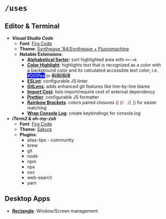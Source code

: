 # `/uses`

## Editor & Terminal

- **_Visual Studio Code_**
  - **Font**: [Fira Code][fira-code]
  - **Theme**: [Synthwave '84/Synthwave + Fluoromachine][synth-gist]
  - **Notable Extensions**:
    - [**Alphabetical Sorter**][alpha]: sort highlighted area with `⌘+⇧+A`
    - [**Color Highlight**][colors]: highlights text that is recognized as a color with a background color and its calculated accessible text color; i.e. <span style="background: #000fee; color: rgb(255,255,255);">#000fee</span> or <span style="background: #c8c8c8; color: rgb(0,0,0);">#c8c8c8</span>
    - [**ESLint**][eslint]: configurable JS linter
    - [**GitLens**][git-lens]: adds enhanced git features like line-by-line blame
    - [**Import Cost**][import]: lists import/require cost of external dependency
    - [**Prettier**][prettier]: configurable JS formatter
    - [**Rainbow Brackets**][brackets]: colors paired closures (<span style="color: maroon;">( )</span>/<span style="color: #c8c8c8;">{ }</span>/<span style="color: teal;">[ ]</span>) for easier matching
    - [**Wrap Console Log**][log]: create keybindings for console.log
- **_iTerm2 & oh-my-zsh_**
  - **Font**: [Fira Code][fira-code]
  - **Theme**: [Sakura][sakura]
  - **Plugins**:
    - alias-tips - community
    - brew
    - git
    - node
    - npm
    - npx
    - osx
    - web-search
    - yarn

## Desktop Apps

- [**Rectangle**][rect]: Window/Screen management

  [alpha]: https://marketplace.visualstudio.com/items?itemName=ue.alphabetical-sorter
  [brackets]: https://marketplace.visualstudio.com/items?itemName=2gua.rainbow-brackets
  [colors]: https://marketplace.visualstudio.com/items?itemName=naumovs.color-highlight
  [eslint]: https://marketplace.visualstudio.com/items?itemName=dbaeumer.vscode-eslint
  [fira-code]: https://github.com/tonsky/FiraCode
  [git-lens]: https://marketplace.visualstudio.com/items?itemName=eamodio.gitlens
  [import]: https://marketplace.visualstudio.com/items?itemName=wix.vscode-import-cost
  [log]: https://marketplace.visualstudio.com/items?itemName=midnightsyntax.vscode-wrap-console-log
  [prettier]: https://marketplace.visualstudio.com/items?itemName=esbenp.prettier-vscode
  [rect]: https://rectangleapp.com/
  [sakura]: https://raw.githubusercontent.com/mbadolato/iTerm2-Color-Schemes/master/schemes/Sakura.itermcolors
  [synth-gist]: https://gist.github.com/sbinlondon/fad23be09f56a4b6ab0d990d3841f7de
